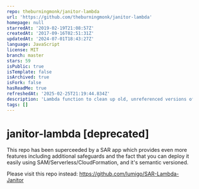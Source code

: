 ```yaml
---
repo: theburningmonk/janitor-lambda
url: 'https://github.com/theburningmonk/janitor-lambda'
homepage: null
starredAt: '2019-02-19T21:08:57Z'
createdAt: '2017-09-16T02:51:31Z'
updatedAt: '2024-07-01T18:43:27Z'
language: JavaScript
license: MIT
branch: master
stars: 59
isPublic: true
isTemplate: false
isArchived: true
isFork: false
hasReadMe: true
refreshedAt: '2025-02-25T21:19:44.834Z'
description: 'Lambda function to clean up old, unreferenced versions of Lambda functions'
tags: []
---
```


# janitor-lambda [deprecated]

This repo has been superceeded by a SAR app which provides even more features including additional safeguards and the fact that you can deploy it easily using SAM/Serverless/CloudFormation, and it's semantic versioned.

Please visit this repo instead: https://github.com/lumigo/SAR-Lambda-Janitor
